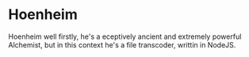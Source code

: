 # Hoenheim

Hoenheim well firstly, he's a eceptively ancient and extremely powerful Alchemist, but in this context he's a file transcoder, writtin in NodeJS.
